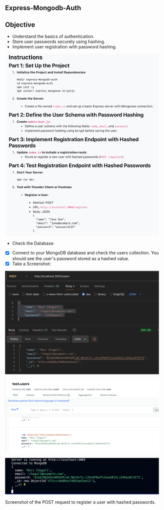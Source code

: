 ## **Express-Mongodb-Auth**

## **Objective**
- Understand the basics of authentication.
- Store user passwords securely using hashing.
- Implement user registration with password hashing.

![Alt text](imgs/instructions.jpg)

- Check the Database:

- [x] Connect to your MongoDB database and check the users collection. You should see the user's password stored as a hashed value.
- [x] Take a Screenshot:

![Alt text](imgs/post.jpg)

![Alt text](imgs/test.jpg)

![Alt text](imgs/server.jpg)

Screenshot of the POST request to register a user with hashed passwords.
